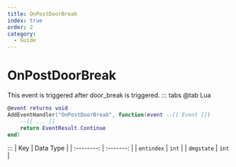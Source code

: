 ```yaml
---
title: OnPostDoorBreak
index: true
order: 2
category:
  - Guide
---
```


# OnPostDoorBreak
This event is triggered after door_break is triggered.
::: tabs
@tab Lua
```lua
@event returns void
AddEventHandler("OnPostDoorBreak", function(event --[[ Event ]])
    --[[ ... ]]
    return EventResult.Continue
end)
```

:::
|     Key    | Data Type |
| :--------: | :-------: |
| `entindex` |   `int`   |
| `dmgstate` |   `int`   |